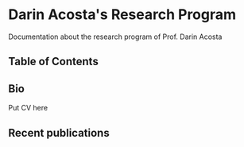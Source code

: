 # Darin Acosta's Research Program
Documentation about the research program of Prof. Darin Acosta

## Table of Contents

## Bio
Put CV here

## Recent publications
